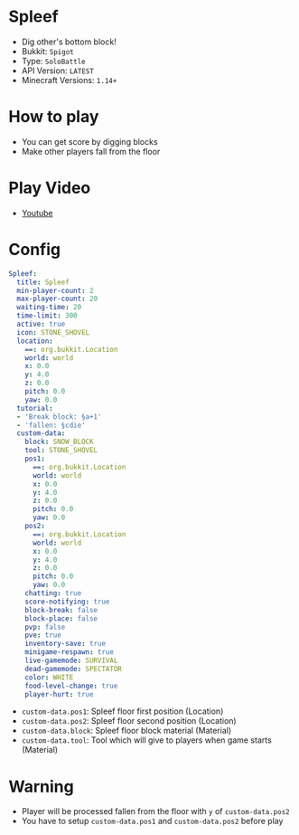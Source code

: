 # Spleef
- Dig other's bottom block!
- Bukkit: `Spigot` 
- Type: `SoloBattle`
- API Version: `LATEST`
- Minecraft Versions: `1.14+`

# How to play
- You can get score by digging blocks
- Make other players fall from the floor

# Play Video
- [Youtube](https://www.youtube.com/watch?v=Hs8T4LUuCSw)

# Config
```yaml
Spleef:
  title: Spleef
  min-player-count: 2
  max-player-count: 20
  waiting-time: 20
  time-limit: 300
  active: true
  icon: STONE_SHOVEL
  location:
    ==: org.bukkit.Location
    world: world
    x: 0.0
    y: 4.0
    z: 0.0
    pitch: 0.0
    yaw: 0.0
  tutorial:
  - 'Break block: §a+1'
  - 'fallen: §cdie'
  custom-data:
    block: SNOW_BLOCK
    tool: STONE_SHOVEL
    pos1:
      ==: org.bukkit.Location
      world: world
      x: 0.0
      y: 4.0
      z: 0.0
      pitch: 0.0
      yaw: 0.0
    pos2:
      ==: org.bukkit.Location
      world: world
      x: 0.0
      y: 4.0
      z: 0.0
      pitch: 0.0
      yaw: 0.0
    chatting: true
    score-notifying: true
    block-break: false
    block-place: false
    pvp: false
    pve: true
    inventory-save: true
    minigame-respawn: true
    live-gamemode: SURVIVAL
    dead-gamemode: SPECTATOR
    color: WHITE
    food-level-change: true
    player-hurt: true
```
- `custom-data.pos1`: Spleef floor first position (Location) 
- `custom-data.pos2`: Spleef floor second position (Location)
- `custom-data.block`: Spleef floor block material (Material)
- `custom-data.tool`: Tool which will give to players when game starts (Material)

# Warning
- Player will be processed fallen from the floor with `y` of `custom-data.pos2`
- You have to setup `custom-data.pos1` and `custom-data.pos2` before play